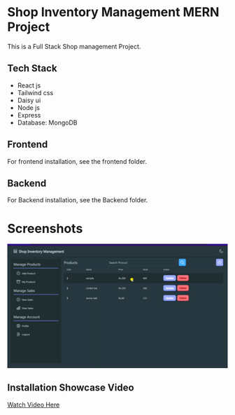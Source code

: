 # Shop Inventory Management MERN Project

This is a Full Stack Shop management Project.

## Tech Stack

- React js
- Tailwind css
- Daisy ui
- Node js
- Express
- Database: MongoDB

## Frontend

For frontend installation, see the frontend folder.

## Backend

For Backend installation, see the Backend folder.

# Screenshots

![Image](screenshot.jpg)

## Installation Showcase Video

[Watch Video Here](https://www.youtube.com/embed/T3Hxj50f9SM?si=SzEgSHQEzQwwBHLL)